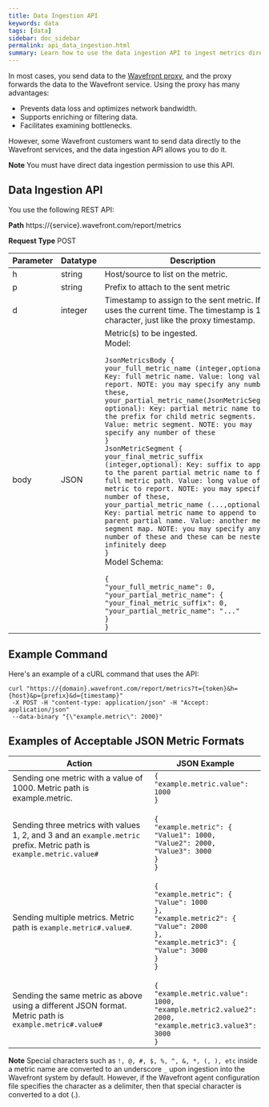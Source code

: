 ```yaml
---
title: Data Ingestion API
keywords: data
tags: [data]
sidebar: doc_sidebar
permalink: api_data_ingestion.html
summary: Learn how to use the data ingestion API to ingest metrics directly into the Wavefront service.
---
```


In most cases, you send data to the [Wavefront proxy](proxies.html), and the proxy forwards the data to the Wavefront service. Using the proxy has many advantages:
* Prevents data loss and optimizes network bandwidth.
* Supports enriching or filtering data.
* Facilitates examining bottlenecks.

However, some Wavefront customers want to send data directly to the Wavefront services, and the data ingestion API allows you to do it.

**Note** You must have direct data ingestion permission to use this API.

## Data Ingestion API

You use the following REST API:

**Path** https://{service}.wavefront.com/report/metrics

**Request Type** POST

<table>
<tbody>
<thead>
<tr><th width="20%">Parameter</th><th width="20%">Datatype</th><th width="80%">Description</th></tr>
</thead>
<tr>
<td>h</td>
<td>string
</td>
<td>
Host/source to list on the metric.
</td>
</tr>
<tr>
<td>p</td>
<td>string
</td>
<td>Prefix to attach to the sent metric
</td>
</tr>
<tr>
<td>d</td>
<td>integer
</td>
<td>
Timestamp to assign to the sent metric. If null, uses the current time. The timestamp is 13 character, just like the proxy timestamp.
</td>
</tr>
<tr>
<td>body</td>
<td>JSON
</td>
<td>Metric(s) to be ingested.
<div>
Model:</div>
<code>
JsonMetricsBody {
your_full_metric_name (integer,optional): Key: full metric name. Value: long value to report. NOTE: you may specify any number of these,
your_partial_metric_name(JsonMetricSegment, optional): Key: partial metric name to be the prefix for child metric segments. Value: metric segment. NOTE: you may specify any number of these
}
JsonMetricSegment {
your_final_metric_suffix (integer,optional): Key: suffix to append to the parent partial metric name to form a full metric path. Value: long value of the metric to report. NOTE: you may specify any number of these,
your_partial_metric_name (...,optional): Key: partial metric name to append to the parent partial name. Value: another metric segment map. NOTE: you may specify any number of these and these can be nested infinitely deep
}
</code>
<div>Model Schema:</div>
<code>
{
"your_full_metric_name": 0,
"your_partial_metric_name": {
"your_final_metric_suffix": 0,
"your_partial_metric_name": "..."
}
}
</code>
</td>
</tr>
</tbody>
</table>

## Example Command

Here's an example of a cURL command that uses the API:
```
curl "https://{domain}.wavefront.com/report/metrics?t={token}&h={host}&p={prefix}&d={timestamp}"
 -X POST -H "content-type: application/json" -H "Accept: application/json"
 --data-binary "{\"example.metric\": 2000}"
```

## Examples of Acceptable JSON Metric Formats

<table>
<tbody>
<thead><tr><th width="65%">Action</th><th width="35%">JSON Example</th></tr></thead>
<tr><td>Sending one metric with a value of 1000. Metric path is example.metric.</td>
<td><code>{
"example.metric.value": 1000
}
</code>
</td>
</tr>
<tr>
<td>Sending three metrics with values 1, 2, and 3 and an <code>example.metric</code> prefix. Metric path is <code>example.metric.value#</code></td>
<td><code>
{
"example.metric": {
"Value1": 1000,
"Value2": 2000,
"Value3": 3000
}
}
</code>
</td>
</tr>
<tr>
<td>Sending multiple metrics. Metric path is <code>example.metric#.value#</code>.</td>
<td><code>
{
"example.metric": {
"Value": 1000
},
"example.metric2": {
"Value": 2000
},
"example.metric3": {
"Value": 3000
}
}
</code>
</td>
</tr>
<tr>
<td>Sending the same metric as above using a different JSON format. Metric path is <code>example.metric#.value#</code></td>
<td><code>
{
"example.metric.value": 1000,
"example.metric2.value2": 2000,
"example.metric3.value3": 3000
}
</code>
</td>
</tr>
</tbody>
</table>

**Note** Special characters such as `!, @, #, $, %, ^, &, *, (, ), etc` inside a metric name are converted to an underscore `_` upon ingestion into the Wavefront system by default. However, if the Wavefront agent configuration file specifies the character as a delimiter, then that special character is converted to a dot (.).
